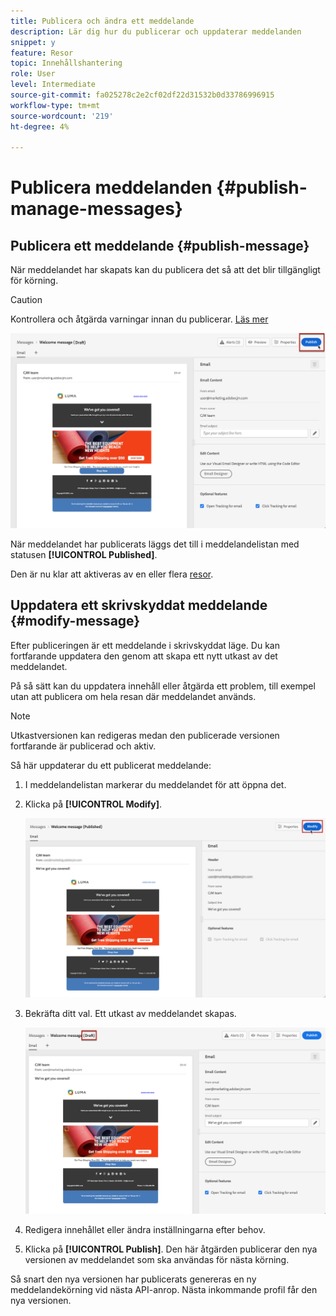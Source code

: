 ```yaml
---
title: Publicera och ändra ett meddelande
description: Lär dig hur du publicerar och uppdaterar meddelanden
snippet: y
feature: Resor
topic: Innehållshantering
role: User
level: Intermediate
source-git-commit: fa025278c2e2cf02df22d31532b0d33786996915
workflow-type: tm+mt
source-wordcount: '219'
ht-degree: 4%

---
```


# Publicera meddelanden {#publish-manage-messages}

## Publicera ett meddelande {#publish-message}

När meddelandet har skapats kan du publicera det så att det blir tillgängligt för körning.

>[!CAUTION]
>
>Kontrollera och åtgärda varningar innan du publicerar. [Läs mer](alerts.md)

![](assets/publish-message.png)

När meddelandet har publicerats läggs det till i meddelandelistan med statusen **[!UICONTROL Published]**.

Den är nu klar att aktiveras av en eller flera [resor](building-journeys/journey.md).

## Uppdatera ett skrivskyddat meddelande {#modify-message}

Efter publiceringen är ett meddelande i skrivskyddat läge. Du kan fortfarande uppdatera den genom att skapa ett nytt utkast av det meddelandet.

På så sätt kan du uppdatera innehåll eller åtgärda ett problem, till exempel utan att publicera om hela resan där meddelandet används.

>[!NOTE]
>
>Utkastversionen kan redigeras medan den publicerade versionen fortfarande är publicerad och aktiv.

Så här uppdaterar du ett publicerat meddelande:

1. I meddelandelistan markerar du meddelandet för att öppna det.

1. Klicka på **[!UICONTROL Modify]**.

   ![](assets/message-modify.png)

1. Bekräfta ditt val. Ett utkast av meddelandet skapas.

   ![](assets/message-modify-v2.png)

1. Redigera innehållet eller ändra inställningarna efter behov.
1. Klicka på **[!UICONTROL Publish]**. Den här åtgärden publicerar den nya versionen av meddelandet som ska användas för nästa körning.

Så snart den nya versionen har publicerats genereras en ny meddelandekörning vid nästa API-anrop. Nästa inkommande profil får den nya versionen.

<!--For batch messages, the audience/segment being processed in the previous execution will not be affected by the new version. Only the next incoming API call with an audience/segment will generate a new message execution with the new version. -->
